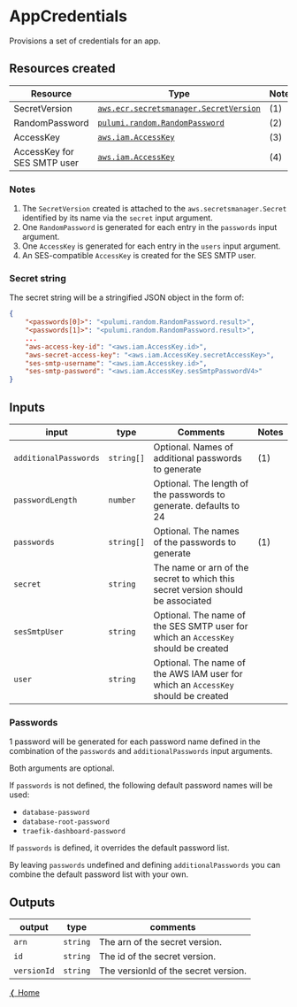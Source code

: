 # AppCredentials

Provisions a set of credentials for an app.

## Resources created

| Resource | Type | Notes |
|----------|------|----------|
| SecretVersion | [`aws.ecr.secretsmanager.SecretVersion`](https://www.pulumi.com/registry/packages/aws/api-docs/secretsmanager/secretversion/#aws-secretsmanager-secretversion) | (1) |
| RandomPassword | [`pulumi.random.RandomPassword`](https://www.pulumi.com/registry/packages/random/api-docs/randompassword/#random-randompassword) |  (2)
| AccessKey | [`aws.iam.AccessKey`](https://www.pulumi.com/registry/packages/aws/api-docs/iam/accesskey/#aws-iam-accesskey) | (3) |
| AccessKey for SES SMTP user | [`aws.iam.AccessKey`](https://www.pulumi.com/registry/packages/aws/api-docs/iam/accesskey/#aws-iam-accesskey) | (4) |

### Notes

1. The `SecretVersion` created is attached to the `aws.secretsmanager.Secret` identified by its name via the `secret` input argument. 
2. One `RandomPassword` is generated for each entry in the `passwords` input argument.
3. One `AccessKey` is generated for each entry in the `users` input argument.
4. An SES-compatible `AccessKey` is created for the SES SMTP user.

### Secret string

The secret string will be a stringified JSON object in the form of:

```json
{
    "<passwords[0]>": "<pulumi.random.RandomPassword.result>",
    "<passwords[1]>": "<pulumi.random.RandomPassword.result>",
    ...
    "aws-access-key-id": "<aws.iam.AccessKey.id>",
    "aws-secret-access-key": "<aws.iam.AccessKey.secretAccessKey>",
    "ses-smtp-username": "<aws.iam.Accesskey.id>",
    "ses-smtp-password": "<aws.iam.AccessKey.sesSmtpPasswordV4>"
}
```

## Inputs

| input                       | type       | Comments | Notes |
|-----------------------------|------------|----------|-------|
| `additionalPasswords` | `string[]` | Optional. Names of additional passwords to generate | (1) |
| `passwordLength`      | `number`   | Optional. The length of the passwords to generate. defaults to 24 |  |
| `passwords`           | `string[]` | Optional. The names of the passwords to generate | (1) |
| `secret`              | `string`   | The name or arn of the secret to which this secret version should be associated |  |
| `sesSmtpUser`         | `string`   | Optional. The name of the SES SMTP user for which an `AccessKey` should be created |  |
| `user`                | `string`   | Optional. The name of the AWS IAM user for which an `AccessKey` should be created |  |

### Passwords

1 password will be generated for each password name defined in the combination of the `passwords` and `additionalPasswords` input arguments.

Both arguments are optional. 

If `passwords` is not defined, the following default password names will be used:

* `database-password`
* `database-root-password`
* `traefik-dashboard-password`

If `passwords` is defined, it overrides the default password list. 

By leaving `passwords` undefined and defining `additionalPasswords` you can combine the default password list with your own.

## Outputs

| output      | type     | comments                             |
|-------------|----------|--------------------------------------|
| `arn`       | `string` | The arn of the secret version.       |
| `id`        | `string` | The id of the secret version.        |
| `versionId` | `string` | The versionId of the secret version. |

[&#10092; Home](../index.md)